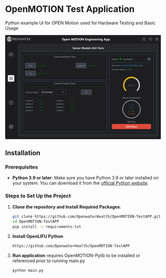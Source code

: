 # OpenMOTION Test Application

Python example UI for OPEN Motion used for Hardware Testing and Basic Usage

![App Image](docs/app_image.png)

## Installation

### Prerequisites
- **Python 3.9 or later**: Make sure you have Python 3.9 or later installed on your system. You can download it from the [official Python website](https://www.python.org/downloads/).

### Steps to Set Up the Project
1. **Clone the repository and Install Required Packages**:
   ```bash
   git clone https://github.com/OpenwaterHealth/OpenMOTION-TestAPP.git
   cd OpenMOTION-TestAPP
   pip install -r requirements.txt
   ```

2. **Install OpenLIFU Python**
   ```bash
   https://github.com/OpenwaterHealth/OpenMOTION-TestAPP
   ```

3. **Run application**
   requires OpenMOTION-Pylib to be installed or referenced prior to running main.py

   ```bash
   python main.py